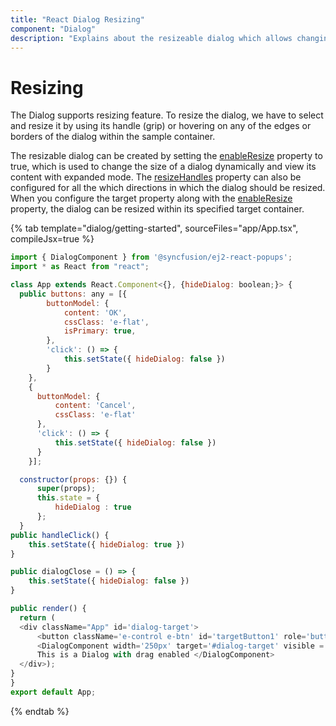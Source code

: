 ```yaml
---
title: "React Dialog Resizing"
component: "Dialog"
description: "Explains about the resizeable dialog which allows changing its size dynamically."
---
```


# Resizing

The Dialog supports resizing feature. To resize the dialog, we have to select and resize it by using its handle (grip) or hovering on any of the edges or borders of the dialog within the sample container.

The resizable dialog can be created by setting the [enableResize](../api/dialog/#enableresize) property to true, which is used to change the size of a dialog dynamically and view its content with expanded mode. The [resizeHandles](../api/dialog/#resizehandles) property can also be configured for all the which directions in which the dialog should be resized. When you configure the target property along with the [enableResize](../api/dialog/#enableresize) property, the dialog can be resized within its specified target container.

{% tab template="dialog/getting-started", sourceFiles="app/App.tsx", compileJsx=true %}

```javascript
import { DialogComponent } from '@syncfusion/ej2-react-popups';
import * as React from "react";

class App extends React.Component<{}, {hideDialog: boolean;}> {  
  public buttons: any = [{
        buttonModel: {
            content: 'OK',
            cssClass: 'e-flat',
            isPrimary: true,
        },
        'click': () => {
            this.setState({ hideDialog: false })
        }
    },
    {
      buttonModel: {
          content: 'Cancel',
          cssClass: 'e-flat'
      },
      'click': () => {
          this.setState({ hideDialog: false })
      }
    }];

  constructor(props: {}) {
      super(props);
      this.state = {
          hideDialog : true
      };
  }
public handleClick() {
    this.setState({ hideDialog: true })
}

public dialogClose = () => {
    this.setState({ hideDialog: false })
}

public render() {
  return (
  <div className="App" id='dialog-target'>
      <button className='e-control e-btn' id='targetButton1' role='button' onClick={this.handleClick = this.handleClick.bind(this)}>Open</button>
      <DialogComponent width='250px' target='#dialog-target' visible = {this.state.hideDialog} close = {this.dialogClose} header='Dialog' enableResize={true} resizeHandles={['All']} allowDragging={true} showCloseIcon={true}  buttons={this.buttons}>
      This is a Dialog with drag enabled </DialogComponent>
  </div>);
}
}
export default App;

```

{% endtab %}
